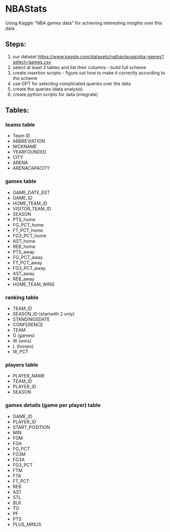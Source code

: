 # NBAStats
Using Kaggle "NBA games data" for achieving interesting insights over this data


## Steps:
1. our dataset https://www.kaggle.com/datasets/nathanlauga/nba-games?select=games.csv
2. select at least 3 tables and list their columns - build full scheme
3. create insertion scripts - figure out how to make it correctly according to the scheme
4. use GPT for selecting complicated queries over the data
5. create the queries (data analysis)
6. create python scripts for data (integrate)

## Tables:
### teams table
* Team ID
* ABBREVIATION
* NICKNAME
* YEARFOUNDED
* CITY
* ARENA
* ARENACAPACITY

### games table
* GAME_DATE_EST
* GAME_ID
* HOME_TEAM_ID
* VISITOR_TEAM_ID
* SEASON
* PTS_home
* FG_PCT_home
* FT_PCT_home
* FG3_PCT_home
* AST_home
* REB_home
* PTS_away
* FG_PCT_away
* FT_PCT_away
* FG3_PCT_away
* AST_away
* REB_away
* HOME_TEAM_WINS

### ranking table
* TEAM_ID
* SEASON_ID (startwith 2 only)
* STANDINGSDATE
* CONFERENCE
* TEAM
* G (games)
* W (wins)
* L (looses)
* W_PCT

### players table
* PLAYER_NAME
* TEAM_ID
* PLAYER_ID
* SEASON

### games details (game per player) table
* GAME_ID
* PLAYER_ID
* START_POSITION
* MIN
* FGM
* FGA
* FG_PCT
* FG3M
* FG3A
* FG3_PCT
* FTM
* FTA
* FT_PCT
* REB
* AST
* STL
* BLK
* TO
* PF
* PTS
* PLUS_MINUS
